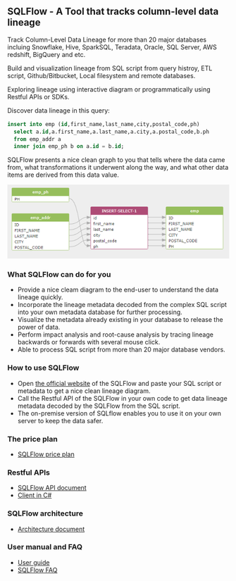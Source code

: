 ## SQLFlow - A Tool that tracks column-level data lineage

Track Column-Level Data Lineage for more than 20 major databases incluing 
Snowflake, Hive, SparkSQL, Teradata, Oracle, SQL Server, AWS redshift, BigQuery and etc.

Build and visualization lineage from SQL script from query histroy, ETL script,
Github/Bitbucket, Local filesystem and remote databases.

Exploring lineage using interactive diagram or programmatically using Restful APIs or SDKs.

Discover data lineage in this query:
```sql
insert into emp (id,first_name,last_name,city,postal_code,ph)
  select a.id,a.first_name,a.last_name,a.city,a.postal_code,b.ph
  from emp_addr a
  inner join emp_ph b on a.id = b.id;
```

SQLFlow presents a nice clean graph to you that tells
where the data came from, what transformations it underwent along the way, 
and what other data items are derived from this data value.

[![SQLFlow Introduce](images/sqlflow_introduce1.png)](https://sqlflow.gudusoft.com)

### What SQLFlow can do for you
- Provide a nice cleam diagram to the end-user to understand the data lineage quickly.
- Incorporate the lineage metadata decoded from the complex SQL script into your own metadata database for further processing.
- Visualize the metadata already existing in your database to release the power of data.
- Perform impact analysis and root-cause analysis by tracing lineage backwards or forwards with several mouse click.
- Able to process SQL script from more than 20 major database vendors.

### How to use SQLFlow
- Open [the official website](https://gudusoft.com/sqlflow/#/) of the SQLFlow and paste your SQL script or metadata to get a nice clean lineage diagram.
- Call the Restful API of the SQLFlow in your own code to get data lineage metadata decoded by the SQLFlow from the SQL script.
- The on-premise version of SQLflow enables you to use it on your own server to keep the data safer.


### The price plan
- [SQLFlow price plan](https://gudusoft.com)

### Restful APIs
- [SQLFlow API document](https://github.com/sqlparser/sqlflow_public/blob/master/api/sqlflow_api.md)
- [Client in C#](https://github.com/sqlparser/sqlflow_public/tree/master/api/client/csharp)

### SQLFlow architecture
- [Architecture document](sqlflow_architecture.md)

### User manual and FAQ
- [User guide](sqlflow_guide.md)
- [SQLFlow FAQ](sqlflow_faq.md)


